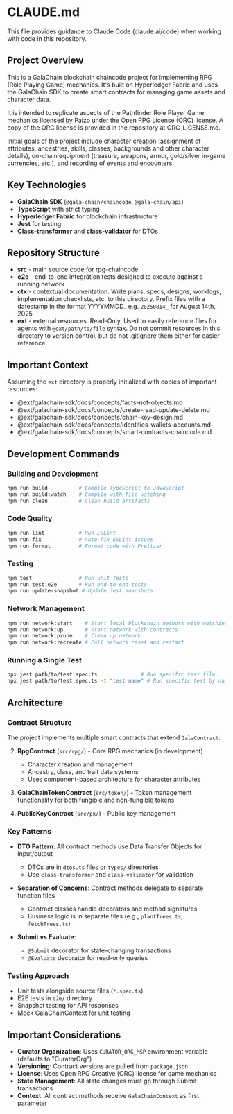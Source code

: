 # CLAUDE.md

This file provides guidance to Claude Code (claude.ai/code) when working with code in this repository.

## Project Overview

This is a GalaChain blockchain chaincode project for implementing RPG (Role Playing Game) mechanics. 
It's built on Hyperledger Fabric and uses the GalaChain SDK to create smart contracts for managing game assets and character data.

It is intended to replicate aspects of the Pathfinder Role Player Game mechanics licensed by Paizo under the Open RPG License (ORC) license. A copy of the ORC license is provided 
in the repository at ORC_LICENSE.md. 

Initial goals of the project include character creation (assignment of attributes, ancestries, skills, classes, backgrounds and other character details), on-chain equipment (treasure, weapons, armor, gold/silver in-game currencies, etc.), and recording of events and encounters. 

## Key Technologies

- **GalaChain SDK** (`@gala-chain/chaincode`, `@gala-chain/api`)
- **TypeScript** with strict typing
- **Hyperledger Fabric** for blockchain infrastructure
- **Jest** for testing
- **Class-transformer** and **class-validator** for DTOs

## Repository Structure

- **src** - main source code for rpg-chaincode
- **e2e** - end-to-end integration tests designed to execute against a running network
- **ctx** - contextual documentation. Write plans, specs, designs, worklogs, implementation checklists, etc. to this directory. Prefix files with a datestamp in the format YYYYMMDD_ e.g. `20250814_` for August 14th, 2025
- **ext** - external resources. Read-Only. Used to easily reference files for agents with `@ext/path/to/file` syntax. Do not commit resources in this directory to version control, but do not .gitignore them either for easier reference. 

## Important Context

Assuming the `ext` directory is properly initialized with copies of important resources:

- @ext/galachain-sdk/docs/concepts/facts-not-objects.md
- @ext/galachain-sdk/docs/concepts/create-read-update-delete.md
- @ext/galachain-sdk/docs/concepts/chain-key-design.md
- @ext/galachain-sdk/docs/concepts/identities-wallets-accounts.md
- @ext/galachain-sdk/docs/concepts/smart-contracts-chaincode.md

## Development Commands

### Building and Development
```bash
npm run build          # Compile TypeScript to JavaScript
npm run build:watch    # Compile with file watching
npm run clean          # Clean build artifacts
```

### Code Quality
```bash
npm run lint           # Run ESLint
npm run fix            # Auto-fix ESLint issues
npm run format         # Format code with Prettier
```

### Testing
```bash
npm test               # Run unit tests
npm run test:e2e       # Run end-to-end tests
npm run update-snapshot # Update Jest snapshots
```

### Network Management
```bash
npm run network:start    # Start local blockchain network with watching
npm run network:up       # Start network with contracts
npm run network:prune    # Clean up network
npm run network:recreate # Full network reset and restart
```

### Running a Single Test
```bash
npx jest path/to/test.spec.ts              # Run specific test file
npx jest path/to/test.spec.ts -t "test name" # Run specific test by name
```

## Architecture

### Contract Structure
The project implements multiple smart contracts that extend `GalaContract`:

2. **RpgContract** (`src/rpg/`) - Core RPG mechanics (in development)
   - Character creation and management
   - Ancestry, class, and trait data systems
   - Uses component-based architecture for character attributes

3. **GalaChainTokenContract** (`src/token/`) - Token management functionality for both fungible and non-fungible tokens

4. **PublicKeyContract** (`src/pk/`) - Public key management

### Key Patterns

- **DTO Pattern**: All contract methods use Data Transfer Objects for input/output
  - DTOs are in `dtos.ts` files or `types/` directories
  - Use `class-transformer` and `class-validator` for validation

- **Separation of Concerns**: Contract methods delegate to separate function files
  - Contract classes handle decorators and method signatures
  - Business logic is in separate files (e.g., `plantTrees.ts`, `fetchTrees.ts`)

- **Submit vs Evaluate**: 
  - `@Submit` decorator for state-changing transactions
  - `@Evaluate` decorator for read-only queries

### Testing Approach
- Unit tests alongside source files (`*.spec.ts`)
- E2E tests in `e2e/` directory
- Snapshot testing for API responses
- Mock GalaChainContext for unit testing

## Important Considerations

- **Curator Organization**: Uses `CURATOR_ORG_MSP` environment variable (defaults to "CuratorOrg")
- **Versioning**: Contract versions are pulled from `package.json`
- **License**: Uses Open RPG Creative (ORC) license for game mechanics
- **State Management**: All state changes must go through Submit transactions
- **Context**: All contract methods receive `GalaChainContext` as first parameter